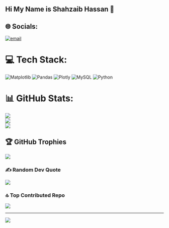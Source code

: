 ## Hi My Name is Shahzaib Hassan 👋


## 🌐 Socials:
[![email](https://img.shields.io/badge/Email-D14836?logo=gmail&logoColor=white)](mailto:shahzaib.hassan1880ak@gmail.com) 

# 💻 Tech Stack:
![Matplotlib](https://img.shields.io/badge/Matplotlib-%23ffffff.svg?style=for-the-badge&logo=Matplotlib&logoColor=black) ![Pandas](https://img.shields.io/badge/pandas-%23150458.svg?style=for-the-badge&logo=pandas&logoColor=white) ![Plotly](https://img.shields.io/badge/Plotly-%233F4F75.svg?style=for-the-badge&logo=plotly&logoColor=white) ![MySQL](https://img.shields.io/badge/mysql-4479A1.svg?style=for-the-badge&logo=mysql&logoColor=white) ![Python](https://img.shields.io/badge/python-3670A0?style=for-the-badge&logo=python&logoColor=ffdd54)
# 📊 GitHub Stats:
![](https://github-readme-stats.vercel.app/api?username=S-ops-stack&theme=dark&hide_border=true&include_all_commits=true&count_private=true)<br/>
![](https://nirzak-streak-stats.vercel.app/?user=S-ops-stack&theme=dark&hide_border=true)<br/>
![](https://github-readme-stats.vercel.app/api/top-langs/?username=S-ops-stack&theme=dark&hide_border=true&include_all_commits=true&count_private=true&layout=compact)

## 🏆 GitHub Trophies
![](https://github-profile-trophy.vercel.app/?username=S-ops-stack&theme=radical&no-frame=false&no-bg=true&margin-w=4)

### ✍️ Random Dev Quote
![](https://quotes-github-readme.vercel.app/api?type=horizontal&theme=radical)

### 🔝 Top Contributed Repo
![](https://github-contributor-stats.vercel.app/api?username=S-ops-stack&limit=5&theme=dark&combine_all_yearly_contributions=true)

---
[![](https://visitcount.itsvg.in/api?id=S-ops-stack&icon=0&color=0)](https://visitcount.itsvg.in)

<!-- Proudly created with GPRM ( https://gprm.itsvg.in ) -->


